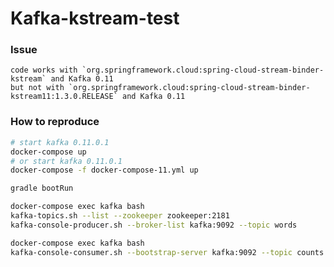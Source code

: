 Kafka-kstream-test
==================


### Issue
    code works with `org.springframework.cloud:spring-cloud-stream-binder-kstream` and Kafka 0.11
    but not with `org.springframework.cloud:spring-cloud-stream-binder-kstream11:1.3.0.RELEASE` and Kafka 0.11

### How to reproduce
```bash
# start kafka 0.11.0.1
docker-compose up
# or start kafka 0.11.0.1
docker-compose -f docker-compose-11.yml up
```

```bash
gradle bootRun
```

```bash
docker-compose exec kafka bash
kafka-topics.sh --list --zookeeper zookeeper:2181
kafka-console-producer.sh --broker-list kafka:9092 --topic words
```

```bash
docker-compose exec kafka bash
kafka-console-consumer.sh --bootstrap-server kafka:9092 --topic counts --from-beginning --property print.key=true
```



